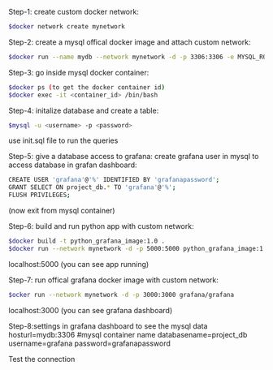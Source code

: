 Step-1: create custom docker network:
```sh
$docker network create mynetwork
```

Step-2: create a mysql offical docker image and attach custom network:
```sh
$docker run --name mydb --network mynetwork -d -p 3306:3306 -e MYSQL_ROOT_PASSWORD="yourpassword" mysql:latest
```

Step-3: go inside mysql docker container:
```sh
$docker ps (to get the docker container id)
$docker exec -it <container_id> /bin/bash
```

Step-4: initalize database and create a table:
```sh
$mysql -u <username> -p <password>
```
use init.sql file to run the queries


Step-5: give a database access to grafana:
create grafana user in mysql to access database in grafan dashboard:
```sh
CREATE USER 'grafana'@'%' IDENTIFIED BY 'grafanapassword';
GRANT SELECT ON project_db.* TO 'grafana'@'%';
FLUSH PRIVILEGES;
```
(now exit from mysql container)

Step-6: build and run python app with custom network:
```sh
$docker build -t python_grafana_image:1.0 .
$docker run --network mynetwork -d -p 5000:5000 python_grafana_image:1.0
```
localhost:5000 (you can see app running)

Step-7: run offical grafana docker image with custom network:
```sh
$ocker run --network mynetwork -d -p 3000:3000 grafana/grafana
```
localhost:3000 (you can see grafana dashboard)

Step-8:settings in grafana dashboard to see the mysql data
hosturl=mydb:3306   #mysql container name
databasename=project_db
username=grafana
password=grafanapassword

Test the connection
